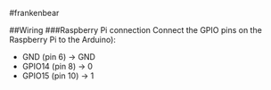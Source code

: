 #frankenbear

##Wiring
###Raspberry Pi connection
Connect the GPIO pins on the Raspberry Pi to the Arduino):
- GND (pin 6) &rarr; GND
- GPIO14 (pin 8) &rarr; 0
- GPIO15 (pin 10) &rarr; 1
